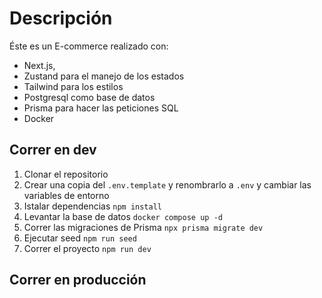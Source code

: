 # Descripción
Éste es un E-commerce realizado con:
- Next.js, 
- Zustand para el manejo de los estados
- Tailwind para los estilos
- Postgresql como base de datos
- Prisma para hacer las peticiones SQL
- Docker

## Correr en dev
1. Clonar el repositorio
2. Crear una copia del ```.env.template``` y renombrarlo a ```.env``` y cambiar las variables de entorno
3. Istalar dependencias ```npm install```
4. Levantar la base de datos ```docker compose up -d```
5. Correr las migraciones de Prisma ```npx prisma migrate dev```
6. Ejecutar seed ```npm run seed```
7. Correr el proyecto ```npm run dev```

## Correr en producción
